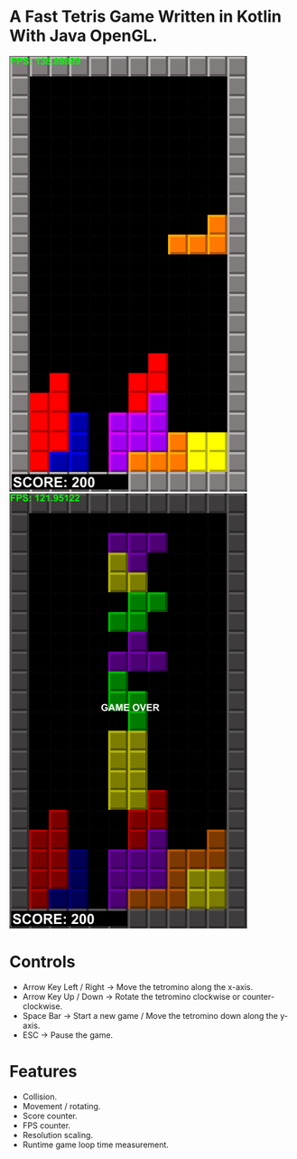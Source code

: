 # A Fast Tetris Game Written in Kotlin With Java OpenGL.

![gameplay](https://github.com/ultraviolet-jordan/tetris/blob/main/gameplay.png)
![gameover](https://github.com/ultraviolet-jordan/tetris/blob/main/gameover.png)

# Controls
- Arrow Key Left / Right -> Move the tetromino along the x-axis.
- Arrow Key Up / Down -> Rotate the tetromino clockwise or counter-clockwise.
- Space Bar -> Start a new game / Move the tetromino down along the y-axis.
- ESC -> Pause the game.

# Features
- Collision.
- Movement / rotating.
- Score counter.
- FPS counter.
- Resolution scaling.
- Runtime game loop time measurement.
